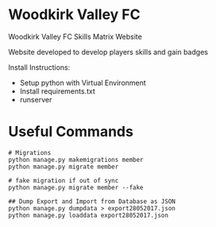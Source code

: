 # Woodkirk Valley FC
Woodkirk Valley FC Skills Matrix Website

Website developed to develop players skills and gain badges


Install Instructions:

* Setup python with Virtual Environment
* Install requirements.txt
* runserver


# Useful Commands
```
# Migrations
python manage.py makemigrations member
python manage.py migrate member

# fake migration if out of sync
python manage.py migrate member --fake

## Dump Export and Import from Database as JSON
python manage.py dumpdata > export28052017.json
python manage.py loaddata export28052017.json
```
